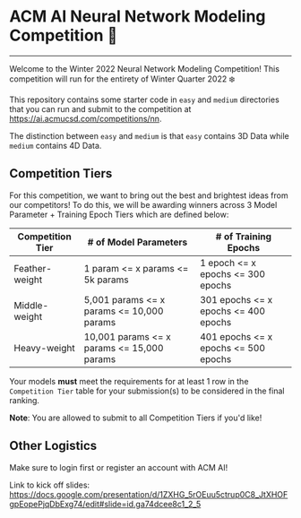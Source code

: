 # ACM AI Neural Network Modeling Competition 🔮

---

Welcome to the Winter 2022 Neural Network Modeling Competition! This competition will run for the entirety of Winter Quarter 2022 ❄️

This repository contains some starter code in `easy` and `medium` directories that you can run and submit to the competition at https://ai.acmucsd.com/competitions/nn.

The distinction between `easy` and `medium` is that `easy` contains 3D Data while `medium` contains 4D Data.

## Competition Tiers

For this competition, we want to bring out the best and brightest ideas from our competitors! To do this, we will be awarding winners across 3 Model Parameter + Training Epoch Tiers which are defined below:

| Competition Tier | # of Model Parameters | # of Training Epochs |
|------------------|-----------------------|----------------------|
| Feather-weight   | 1 param <= x params <= 5k params | 1 epoch <= x epochs <= 300 epochs |
| Middle-weight    | 5,001 params <= x params <= 10,000 params | 301 epochs <= x epochs <= 400 epochs |
| Heavy-weight     | 10,001 params <= x params <= 15,000 params | 401 epochs <= x epochs <= 500 epochs |

Your models **must** meet the requirements for at least 1 row in the `Competition Tier` table for your submission(s) to be considered in the final ranking.

**Note**: You are allowed to submit to all Competition Tiers if you'd like!

## Other Logistics

Make sure to login first or register an account with ACM AI!

Link to kick off slides: https://docs.google.com/presentation/d/1ZXHG_5rOEuu5ctrup0C8_JtXHOFgpEopePjqDbExg74/edit#slide=id.ga74dcee8c1_2_5
